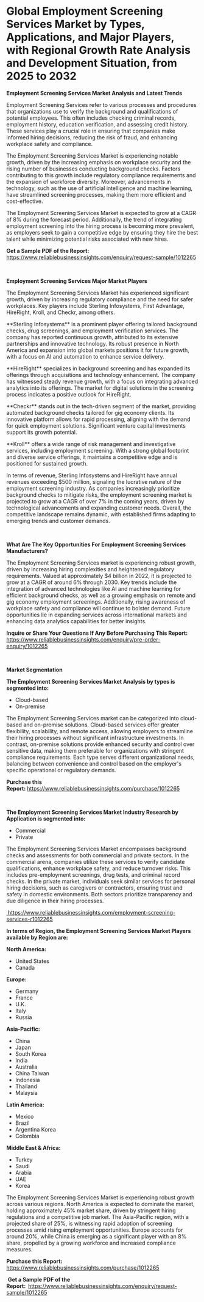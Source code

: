 <p><h1>Global Employment Screening Services Market by Types, Applications, and Major Players, with Regional Growth Rate Analysis and Development Situation, from 2025 to 2032</h1></p><p><strong>Employment Screening Services Market Analysis and Latest Trends</strong></p>
<p><p>Employment Screening Services refer to various processes and procedures that organizations use to verify the background and qualifications of potential employees. This often includes checking criminal records, employment history, education verification, and assessing credit history. These services play a crucial role in ensuring that companies make informed hiring decisions, reducing the risk of fraud, and enhancing workplace safety and compliance.</p><p>The Employment Screening Services Market is experiencing notable growth, driven by the increasing emphasis on workplace security and the rising number of businesses conducting background checks. Factors contributing to this growth include regulatory compliance requirements and the expansion of workforce diversity. Moreover, advancements in technology, such as the use of artificial intelligence and machine learning, have streamlined screening processes, making them more efficient and cost-effective.</p><p>The Employment Screening Services Market is expected to grow at a CAGR of 8% during the forecast period. Additionally, the trend of integrating employment screening into the hiring process is becoming more prevalent, as employers seek to gain a competitive edge by ensuring they hire the best talent while minimizing potential risks associated with new hires.</p></p>
<p><strong>Get a Sample PDF of the Report:&nbsp;</strong> <a href="https://www.reliablebusinessinsights.com/enquiry/request-sample/1012265?utm_campaign=1119&utm_medium=2&utm_source=Github&utm_content=ia&utm_term=16042025&utm_id=employment-screening-services">https://www.reliablebusinessinsights.com/enquiry/request-sample/1012265</a></p>
<p>&nbsp;</p>
<p><strong>Employment Screening Services Major Market Players</strong></p>
<p><p>The Employment Screening Services Market has experienced significant growth, driven by increasing regulatory compliance and the need for safer workplaces. Key players include Sterling Infosystems, First Advantage, HireRight, Kroll, and Checkr, among others.</p><p>**Sterling Infosystems** is a prominent player offering tailored background checks, drug screenings, and employment verification services. The company has reported continuous growth, attributed to its extensive partnerships and innovative technology. Its robust presence in North America and expansion into global markets positions it for future growth, with a focus on AI and automation to enhance service delivery.</p><p>**HireRight** specializes in background screening and has expanded its offerings through acquisitions and technology enhancement. The company has witnessed steady revenue growth, with a focus on integrating advanced analytics into its offerings. The market for digital solutions in the screening process indicates a positive outlook for HireRight.</p><p>**Checkr** stands out in the tech-driven segment of the market, providing automated background checks tailored for gig economy clients. Its innovative platform allows for rapid processing, aligning with the demand for quick employment solutions. Significant venture capital investments support its growth potential.</p><p>**Kroll** offers a wide range of risk management and investigative services, including employment screening. With a strong global footprint and diverse service offerings, it maintains a competitive edge and is positioned for sustained growth.</p><p>In terms of revenue, Sterling Infosystems and HireRight have annual revenues exceeding $500 million, signaling the lucrative nature of the employment screening industry. As companies increasingly prioritize background checks to mitigate risks, the employment screening market is projected to grow at a CAGR of over 7% in the coming years, driven by technological advancements and expanding customer needs. Overall, the competitive landscape remains dynamic, with established firms adapting to emerging trends and customer demands.</p></p>
<p>&nbsp;</p>
<p><strong>What Are The Key Opportunities For Employment Screening Services Manufacturers?</strong></p>
<p><p>The Employment Screening Services market is experiencing robust growth, driven by increasing hiring complexities and heightened regulatory requirements. Valued at approximately $4 billion in 2022, it is projected to grow at a CAGR of around 6% through 2030. Key trends include the integration of advanced technologies like AI and machine learning for efficient background checks, as well as a growing emphasis on remote and gig economy employment screenings. Additionally, rising awareness of workplace safety and compliance will continue to bolster demand. Future opportunities lie in expanding services across international markets and enhancing data analytics capabilities for better insights.</p></p>
<p><strong>Inquire or Share Your Questions If Any Before Purchasing This Report:</strong> <a href="https://www.reliablebusinessinsights.com/enquiry/pre-order-enquiry/1012265?utm_campaign=1119&utm_medium=2&utm_source=Github&utm_content=ia&utm_term=16042025&utm_id=employment-screening-services">https://www.reliablebusinessinsights.com/enquiry/pre-order-enquiry/1012265</a></p>
<p>&nbsp;</p>
<p><strong>Market Segmentation</strong></p>
<p><strong>The Employment Screening Services Market Analysis by types is segmented into:</strong></p>
<p><ul><li>Cloud-based</li><li>On-premise</li></ul></p>
<p><p>The Employment Screening Services market can be categorized into cloud-based and on-premise solutions. Cloud-based services offer greater flexibility, scalability, and remote access, allowing employers to streamline their hiring processes without significant infrastructure investments. In contrast, on-premise solutions provide enhanced security and control over sensitive data, making them preferable for organizations with stringent compliance requirements. Each type serves different organizational needs, balancing between convenience and control based on the employer's specific operational or regulatory demands.</p></p>
<p><strong>Purchase this Report:&nbsp;</strong><a href="https://www.reliablebusinessinsights.com/purchase/1012265?utm_campaign=1119&utm_medium=2&utm_source=Github&utm_content=ia&utm_term=16042025&utm_id=employment-screening-services">https://www.reliablebusinessinsights.com/purchase/1012265</a></p>
<p>&nbsp;</p>
<p><strong>The Employment Screening Services Market Industry Research by Application is segmented into:</strong></p>
<p><ul><li>Commercial</li><li>Private</li></ul></p>
<p><p>The Employment Screening Services Market encompasses background checks and assessments for both commercial and private sectors. In the commercial arena, companies utilize these services to verify candidate qualifications, enhance workplace safety, and reduce turnover risks. This includes pre-employment screenings, drug tests, and criminal record checks. In the private market, individuals seek similar services for personal hiring decisions, such as caregivers or contractors, ensuring trust and safety in domestic environments. Both sectors prioritize transparency and due diligence in their hiring processes.</p></p>
<p><a href="https://www.reliablebusinessinsights.com/employment-screening-services-r1012265?utm_campaign=1119&utm_medium=2&utm_source=Github&utm_content=ia&utm_term=16042025&utm_id=employment-screening-services">&nbsp;https://www.reliablebusinessinsights.com/employment-screening-services-r1012265</a></p>
<p><strong>In terms of Region, the Employment Screening Services Market Players available by Region are:</strong></p>
<p>
    <p> <strong> North America: </strong>
        <ul>
            <li>United States</li>
            <li>Canada</li>
        </ul>
        </p> 
    <p> <strong> Europe: </strong>
        <ul>
            <li>Germany</li>
            <li>France</li>
            <li>U.K.</li>
            <li>Italy</li>
            <li>Russia</li>
        </ul>
        </p> 
    <p> <strong> Asia-Pacific: </strong>
        <ul>
            <li>China</li>
            <li>Japan</li>
            <li>South Korea</li>
            <li>India</li>
            <li>Australia</li>
            <li>China Taiwan</li>
            <li>Indonesia</li>
            <li>Thailand</li>
            <li>Malaysia</li>
        </ul>
        </p> 
    <p> <strong> Latin America: </strong>
        <ul>
            <li>Mexico</li>
            <li>Brazil</li>
            <li>Argentina Korea</li>
            <li>Colombia</li>
        </ul>
        </p> 
    <p> <strong> Middle East & Africa: </strong>
        <ul>
            <li>Turkey</li>
            <li>Saudi</li>
            <li>Arabia</li>
            <li>UAE</li>
            <li>Korea</li>
        </ul>
    </p>
    </p>
<p><p>The Employment Screening Services Market is experiencing robust growth across various regions. North America is expected to dominate the market, holding approximately 45% market share, driven by stringent hiring regulations and a competitive job market. The Asia-Pacific region, with a projected share of 25%, is witnessing rapid adoption of screening processes amid rising employment opportunities. Europe accounts for around 20%, while China is emerging as a significant player with an 8% share, propelled by a growing workforce and increased compliance measures.</p></p>
<p><strong>Purchase this Report: </strong><a href="https://www.reliablebusinessinsights.com/purchase/1012265?utm_campaign=1119&utm_medium=2&utm_source=Github&utm_content=ia&utm_term=16042025&utm_id=employment-screening-services">https://www.reliablebusinessinsights.com/purchase/1012265</a></p>
<p>&nbsp;<strong>Get a Sample PDF of the Report:&nbsp;&nbsp;</strong><a href="https://www.reliablebusinessinsights.com/enquiry/request-sample/1012265?utm_campaign=1119&utm_medium=2&utm_source=Github&utm_content=ia&utm_term=16042025&utm_id=employment-screening-services">https://www.reliablebusinessinsights.com/enquiry/request-sample/1012265</a></p>
<p><strong></strong></p>
<p><p></p><p></p><p></p></p>